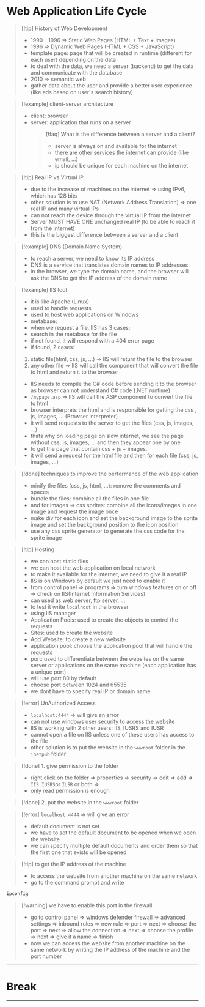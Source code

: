 # Web Application Life Cycle

> [!tip] History of Web Development
>
> - 1990 - 1996 => Static Web Pages (HTML + Text + Images)
> - 1996 => Dynamic Web Pages (HTML + CSS + JavaScript)
> - template page: page that will be created in runtime (different for each user) depending on the data
> - to deal with the data, we need a server (backend) to get the data and communicate with the database
> - 2010 => semantic web
> - gather data about the user and provide a better user experience (like ads based on user's search history)

> [!example] client-server architecture
>
> - client: browser
> - server: application that runs on a server
>   > [!faq] What is the difference between a server and a client?
>   >
>   > - server is always on and available for the internet
>   > - there are other services the internet can provide (like email, ...)
>   > - ip should be unique for each machine on the internet

> [!tip] Real IP vs Virtual IP
>
> - due to the increase of machines on the internet => using IPv6, which has 128 bits
> - other solution is to use NAT (Network Address Translation) => one real IP and many virtual IPs
> - can not reach the device through the virtual IP from the internet
> - Server MUST HAVE ONE unchanged real IP (to be able to reach it from the internet)
> - this is the biggest difference between a server and a client

> [!example] DNS (Domain Name System)
>
> - to reach a server, we need to know its IP address
> - DNS is a service that translates domain names to IP addresses
> - in the browser, we type the domain name, and the browser will ask the DNS to get the IP address of the domain name

> [!example] IIS tool
>
> - it is like Apache (Linux)
> - used to handle requests
> - used to host web applications on Windows
> - metabase:
> - when we request a file, IIS has 3 cases:
> - search in the metabase for the file
> - if not found, it will respond with a 404 error page
> - if found, 2 cases:
>
> 1. static file(html, css, js, ...) => IIS will return the file to the browser
> 2. any other file => IIS will call the component that will convert the file to html and return it to the browser
>
> - IIS needs to compile the C# code before sending it to the browser as browser can not understand C# code (.NET runtime)
> - `/mypage.asp` => IIS will call the ASP component to convert the file to html
> - browser interprets the html and is responsible for getting the css , js, images, ... (Browser interpreter)
> - it will send requests to the server to get the files (css, js, images, ...)
> - thats why on loading page on slow internet, we see the page without css, js, images, ... and then they appear one by one
> - to get the page that contain css + js + images,
> - it will send a request for the html file and then for each file (css, js, images, ...)

> [!done] techniques to improve the performance of the web application
>
> - minify the files (css, js, html, ...): remove the comments and spaces
> - bundle the files: combine all the files in one file
> - and for images => css sprites: combine all the icons/images in one image and request the image once
> - make div for each icon and set the background image to the sprite image and set the background position to the icon position
> - use any css sprite generator to generate the css code for the sprite image

> [!tip] Hosting
>
> - we can host static files
> - we can host the web application on local network
> - to make it available for the internet, we need to give it a real IP
> - IIS is on Windows by default we just need to enable it
> - from control panel => programs => turn windows features on or off => check on IIS(Internet Information Services)
> - can used as web server, ftp server, ...
> - to test it write `localhost` in the browser
> - using IIS manager
> - Application Pools: used to create the objects to control the requests
> - Sites: used to create the website
> - Add Website: to create a new website
> - application pool: choose the application pool that will handle the requests
> - port: used to differentiate between the websites on the same server or applications on the same machine (each application has a unique port)
> - will use port 80 by default
> - choose port between 1024 and 65535
> - we dont have to specify real IP or domain name

> [!error] UnAuthorized Access
>
> - `localhost:4444` => will give an error
> - can not use windows user security to access the website
> - IIS is working with 2 other users: IIS_IUSRS and IUSR
> - cannot open a file on IIS unless one of these users has access to the file
> - other solution is to put the website in the `wwwroot` folder in the `inetpub` folder

> [!done] 1. give permission to the folder
>
> - right click on the folder => properties => security => edit => add => `IIS_IUSRS`or `IUSR` or both =>
> - only read permission is enough

> [!done] 2. put the website in the `wwwroot` folder

> [!error] `localhost:4444` => will give an error
>
> - default document is not set
> - we have to set the default document to be opened when we open the website
> - we can specify multiple default documents and order them so that the first one that exists will be opened

> [!tip] to get the IP address of the machine
>
> - to access the website from another machine on the same network
> - go to the command prompt and write

```cmd
ipconfig
```

> [!warning] we have to enable this port in the firewall
>
> - go to control panel => windows defender firewall => advanced settings => inbound rules => new rule => port => next => choose the port => next => allow the connection => next => choose the profile => next => give it a name => finish
> - now we can access the website from another machine on the same network by writing the IP address of the machine and the port number

---

# Break

---


>
